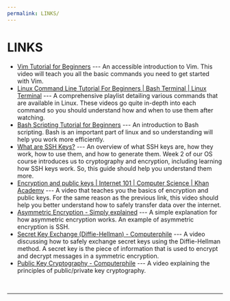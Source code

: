 ```yaml
---
permalink: LINKS/
---
```


# LINKS

* [Vim Tutorial for Beginners](https://www.youtube.com/watch?v=RZ4p-saaQkc) ---
An accessible introduction to Vim.
This video will teach you all the basic commands you need to get started with Vim.
* [Linux Command Line Tutorial For Beginners | Bash Terminal | Linux Terminal](https://youtube.com/playlist?list=PLS1QulWo1RIb9WVQGJ_vh-RQusbZgO_As&si=c00To-axUMzHB7KY) ---
A comprehensive playlist detailing various commands that are available in Linux.
These videos go quite in-depth into each command so you should understand how and when to use them after watching.
* [Bash Scripting Tutorial for Beginners](https://www.youtube.com/watch?v=tK9Oc6AEnR4) ---
An introduction to Bash scripting. Bash is an important part of linux and so understanding will help you work more efficiently.
* [What are SSH Keys?](https://jumpcloud.com/blog/what-are-ssh-keys) ---
An overview of what SSH keys are, how they work, how to use them, and how to generate them. Week 2 of our OS course introduces us to cryptography and encryption, including learning how SSH keys work. So, this guide should help you understand them more.
* [Encryption and public keys | Internet 101 | Computer Science | Khan Academy](https://www.youtube.com/watch?v=6-JjHa-qLPk) ---
A video that teaches you the basics of encryption and public keys. For the same reason as the previous link, this video should help you better understand how to safely transfer data over the internet.
* [Asymmetric Encryption - Simply explained](https://www.youtube.com/watch?v=AQDCe585Lnc) ---
A simple explanation for how asymmetric encryption works. An example of asymmetric encryption is SSH.
* [Secret Key Exchange (Diffie-Hellman) - Computerphile](https://www.youtube.com/watch?v=NmM9HA2MQGI) ---
A video discussing how to safely exchange secret keys using the Diffie-Hellman method. A secret key is the piece of information that is used to encrypt and decrypt messages in a symmetric encryption.
* [Public Key Cryptography - Computerphile](https://www.youtube.com/watch?v=GSIDS_lvRv4) ---
A video explaining the principles of public/private key cryptography.
<br>
<hr>
